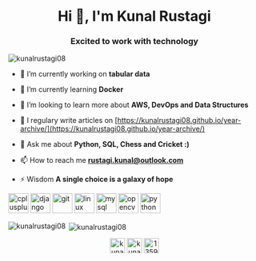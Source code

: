 <h1 align="center">Hi 👋, I'm Kunal Rustagi</h1>
<h3 align="center">Excited to work with technology</h3>

<p align="left"> <img src="https://komarev.com/ghpvc/?username=kunalrustagi08" alt="kunalrustagi08" /> </p>

- 🔭 I’m currently working on **tabular data**

- 🌱 I’m currently learning **Docker**

- 🤝 I’m looking to learn more about **AWS, DevOps and Data Structures**

<!-- - 👨‍💻 All of my projects are available at [kunalrustagi08.github.io](kunalrustagi08.github.io) -->

- 📝 I regulary write articles on [https://kunalrustagi08.github.io/year-archive/](https://kunalrustagi08.github.io/year-archive/)

- 💬 Ask me about **Python, SQL, Chess and Cricket :)**

- 📫 How to reach me **rustagi.kunal@outlook.com**

- ⚡ Wisdom **A single choice is a galaxy of hope**

<p align="left"><img src="https://devicons.github.io/devicon/devicon.git/icons/cplusplus/cplusplus-original.svg" alt="cplusplus" width="40" height="40"/> <img src="https://devicons.github.io/devicon/devicon.git/icons/django/django-original.svg" alt="django" width="40" height="40"/> <img src="https://www.vectorlogo.zone/logos/git-scm/git-scm-icon.svg" alt="git" width="40" height="40"/> <img src="https://devicons.github.io/devicon/devicon.git/icons/linux/linux-original.svg" alt="linux" width="40" height="40"/> <img src="https://devicons.github.io/devicon/devicon.git/icons/mysql/mysql-original-wordmark.svg" alt="mysql" width="40" height="40"/> <img src="https://www.vectorlogo.zone/logos/opencv/opencv-icon.svg" alt="opencv" width="40" height="40"/> <img src="https://devicons.github.io/devicon/devicon.git/icons/python/python-original.svg" alt="python" width="40" height="40"/></p><p><img align="left" src="https://github-readme-stats.vercel.app/api/top-langs/?username=kunalrustagi08&layout=compact&hide=html" alt="kunalrustagi08" /></p>

<p>&nbsp;<img align="center" src="https://github-readme-stats.vercel.app/api?username=kunalrustagi08&show_icons=true" alt="kunalrustagi08" /></p>

<p align="center">
<a href="https://twitter.com/kunalr01" target="blank"><img align="center" src="https://cdn.jsdelivr.net/npm/simple-icons@3.0.1/icons/twitter.svg" alt="kunalr01" height="30" width="30" /></a>
<a href="https://linkedin.com/in/kunal-rustagi" target="blank"><img align="center" src="https://cdn.jsdelivr.net/npm/simple-icons@3.0.1/icons/linkedin.svg" alt="kunal-rustagi" height="30" width="30" /></a>
<a href="https://stackoverflow.com/users/13597577" target="blank"><img align="center" src="https://cdn.jsdelivr.net/npm/simple-icons@3.0.1/icons/stackoverflow.svg" alt="13597577" height="30" width="30" /></a>
</p>
